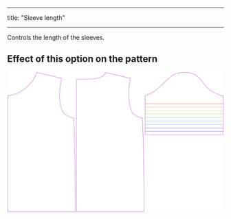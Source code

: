 - - -
title: "Sleeve length"
- - -

Controls the length of the sleeves.

## Effect of this option on the pattern

![This image shows the effect of this option by superimposing several variants that have a different value for this option](teagan_sleevelength_sample.svg "Effect of this option on the pattern")
